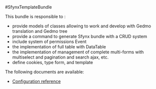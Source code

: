 #SfynxTemplateBundle 

This bundle is responsible to :
* provide models of classes allowing to work and develop with Gedmo translation and Gedmo tree
* provide a command to generate Sfynx bundle with a CRUD system
* include system of permissions Event
* the implementation of full table with DataTable
* the implementation of management of complete multi-forms with multiselect and pagination and search ajax, etc.
* define cookies, type form, and template

The following documents are available:

* [Configuration reference](https://github.com/pigroupe/cmf-sfynx/tree/master/vendor/sfynx-project/template-bundle/Sfynx/TemplateBundle/Resources/doc/configuration_reference.md)
